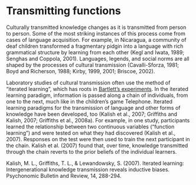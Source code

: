 # Transmitting functions

Culturally transmitted knowledge changes as it is transmitted from person to person. Some of the most striking instances of this process come from cases of language acquisition. For example, in Nicaragua, a community of deaf children transformed a fragmentary pidgin into a language with rich grammatical structure by learning from each other (Kegl and Iwata, 1989; Senghas and Coppola, 2001). Languages, legends, and social norms are all shaped by the processes of cultural transmission (Cavalli-Sforza, 1981; Boyd and Richerson, 1988; Kirby, 1999, 2001; Briscoe, 2002).

Laboratory studies of cultural transmission often use the method of “iterated learning”, which has roots in [Bartlett’s experiments](../bartlett1932). In the iterated learning paradigm, information is passed along a chain of individuals, from one to the next, much like in the children’s game Telephone. Iterated learning paradigms for the transmission of language and other forms of knowledge have been developed, too (Kalish et al., 2007; Griffiths and Kalish, 2007; Griffiths et al., 2008a). For example, in one study, participants learned the relationship between two continuous variables (“function learning”) and were tested on what they had discovered (Kalish et al., 2007). Responses on the test were then used to train the next participant in the chain. Kalish et al. (2007) found that, over time, knowledge transmitted through the chain reverts to the prior beliefs of the individual learners.

Kalish, M. L., Griffiths, T. L., & Lewandowsky, S. (2007). Iterated learning: Intergenerational knowledge transmission reveals inductive biases. Psychonomic Bulletin and Review, 14, 288-294.
